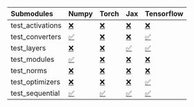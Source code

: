 | Submodules       | Numpy                                                                                                                           | Torch                                                                                                                           | Jax                                                                                                                             | Tensorflow                                                                                                                      |
|:-----------------|:--------------------------------------------------------------------------------------------------------------------------------|:--------------------------------------------------------------------------------------------------------------------------------|:--------------------------------------------------------------------------------------------------------------------------------|:--------------------------------------------------------------------------------------------------------------------------------|
| test_activations | <a href="https://github.com/unifyai/ivy/runs/8013187813?check_suite_focus=true" rel="noopener noreferrer" target="_blank">❌</a> | <a href="https://github.com/unifyai/ivy/runs/8013188629?check_suite_focus=true" rel="noopener noreferrer" target="_blank">❌</a> | <a href="https://github.com/unifyai/ivy/runs/8013189465?check_suite_focus=true" rel="noopener noreferrer" target="_blank">❌</a> | <a href="https://github.com/unifyai/ivy/runs/8013190174?check_suite_focus=true" rel="noopener noreferrer" target="_blank">❌</a> |
| test_converters  | <a href="https://github.com/unifyai/ivy/runs/8013187914?check_suite_focus=true" rel="noopener noreferrer" target="_blank">✅</a> | <a href="https://github.com/unifyai/ivy/runs/8013188758?check_suite_focus=true" rel="noopener noreferrer" target="_blank">❌</a> | <a href="https://github.com/unifyai/ivy/runs/8013189581?check_suite_focus=true" rel="noopener noreferrer" target="_blank">❌</a> | <a href="https://github.com/unifyai/ivy/runs/8013190320?check_suite_focus=true" rel="noopener noreferrer" target="_blank">✅</a> |
| test_layers      | <a href="https://github.com/unifyai/ivy/runs/8013188016?check_suite_focus=true" rel="noopener noreferrer" target="_blank">❌</a> | <a href="https://github.com/unifyai/ivy/runs/8013188920?check_suite_focus=true" rel="noopener noreferrer" target="_blank">❌</a> | <a href="https://github.com/unifyai/ivy/runs/8013189688?check_suite_focus=true" rel="noopener noreferrer" target="_blank">✅</a> | <a href="https://github.com/unifyai/ivy/runs/8013190439?check_suite_focus=true" rel="noopener noreferrer" target="_blank">✅</a> |
| test_modules     | <a href="https://github.com/unifyai/ivy/runs/8013188092?check_suite_focus=true" rel="noopener noreferrer" target="_blank">✅</a> | <a href="https://github.com/unifyai/ivy/runs/8013189016?check_suite_focus=true" rel="noopener noreferrer" target="_blank">❌</a> | <a href="https://github.com/unifyai/ivy/runs/8013189799?check_suite_focus=true" rel="noopener noreferrer" target="_blank">❌</a> | <a href="https://github.com/unifyai/ivy/runs/8013190583?check_suite_focus=true" rel="noopener noreferrer" target="_blank">❌</a> |
| test_norms       | <a href="https://github.com/unifyai/ivy/runs/8013188180?check_suite_focus=true" rel="noopener noreferrer" target="_blank">❌</a> | <a href="https://github.com/unifyai/ivy/runs/8013189115?check_suite_focus=true" rel="noopener noreferrer" target="_blank">❌</a> | <a href="https://github.com/unifyai/ivy/runs/8013189913?check_suite_focus=true" rel="noopener noreferrer" target="_blank">❌</a> | <a href="https://github.com/unifyai/ivy/runs/8013190699?check_suite_focus=true" rel="noopener noreferrer" target="_blank">❌</a> |
| test_optimizers  | <a href="https://github.com/unifyai/ivy/runs/8013188316?check_suite_focus=true" rel="noopener noreferrer" target="_blank">❌</a> | <a href="https://github.com/unifyai/ivy/runs/8013189227?check_suite_focus=true" rel="noopener noreferrer" target="_blank">❌</a> | <a href="https://github.com/unifyai/ivy/runs/8013189999?check_suite_focus=true" rel="noopener noreferrer" target="_blank">❌</a> | <a href="https://github.com/unifyai/ivy/runs/8013190846?check_suite_focus=true" rel="noopener noreferrer" target="_blank">✅</a> |
| test_sequential  | <a href="https://github.com/unifyai/ivy/runs/8013188487?check_suite_focus=true" rel="noopener noreferrer" target="_blank">✅</a> | <a href="https://github.com/unifyai/ivy/runs/8013189350?check_suite_focus=true" rel="noopener noreferrer" target="_blank">✅</a> | <a href="https://github.com/unifyai/ivy/runs/8013190083?check_suite_focus=true" rel="noopener noreferrer" target="_blank">✅</a> | <a href="https://github.com/unifyai/ivy/runs/8013190980?check_suite_focus=true" rel="noopener noreferrer" target="_blank">✅</a> |